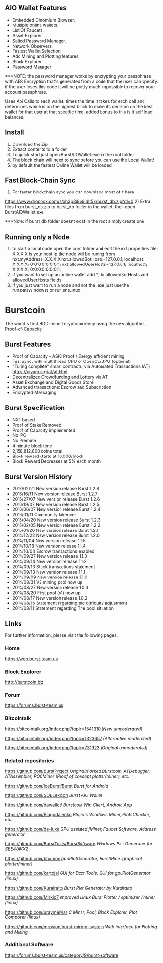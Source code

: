 ## AIO Wallet Features

- Embedded Chromium Browser.
- Multiple online wallets.
- List Of Faucets.
- Asset Explorer.
- Salted Password Manager.
- Network Observers
- Fastest Wallet Selection
- Add Mining and Plotting features
- Block Explorer
- Password Manager

***NOTE: the password manager works by encrypting your passphrase with AES Encryption that's generated from a code that the user can specify. if the user loses this code it will be pretty much impossible to recover your account passphrase.

Uses Api Calls to each wallet. times the time it takes for each call and determines which is on the highest block to make its decision on the best wallet for that user at that specific time. added bonus to this is it self load balances.

## Install

1) Download the Zip
2) Extract contents to a folder
3) To quick start just open BurstAIOWallet.exe in the root folder
4) The block chain will need to sync before you can use the Local Wallet! 
5) by default the fastest Online Wallet will be loaded

## Fast Block-Chain Sync
1) For faster blockchain sync you can downlaod most of it here

https://www.dropbox.com/s/xh3p3i8o9idlt5x/burst_db.zip?dl=0
2) Extra files from burst_db.zip to burst_db folder in the wallet, then open BurstAIOWallet.exe

***Note: if burst_db folder doesnt exist in the root simply create one

## Running only a Node
1) to start a local node open the conf folder and edit the nxt properties file:
X.X.X.X is your host ip the node will be runing from
nxt.myAddress=X.X.X.X
nxt.allowedBotHosts=127.0.0.1; localhost; X.X.X.X; 0:0:0:0:0:0:0:1;
nxt.allowedUserHosts=127.0.0.1; localhost; X.X.X.X; 0:0:0:0:0:0:0:1;
2) if you want to set up an online wallet add *; to allowedBotHosts and allowedUserHosts fields
3) if you just want to run a node and not the .exe just use the run.bat(Windows) or run.sh(Linux)

# Burstcoin

The world's first HDD-mined cryptocurrency using the new algorithm, Proof-of-Capacity.

## Burst Features

- Proof of Capacity - ASIC Proof / Energy efficient mining
- Fast sync. with multithread CPU or OpenCL/GPU (optional)
- "Turing complete" smart contracts, via Automated Transactions (AT) https://ciyam.org/at/at.html
- Decentralized Crowdfunding and Lottery via AT
- Asset Exchange and Digital Goods Store
- Advanced transactions: Escrow and Subscription
- Encrypted Messaging

## Burst Specification

- NXT based
- Proof of Stake Removed
- Proof of Capacity implemented
- No IPO
- No Premine
- 4 minute block time
- 2,158,812,800 coins total
- Block reward starts at 10,000/block
- Block Reward Decreases at 5% each month

## Burst Version History

- 2017/02/21 New version relaase Burst 1.2.8
- 2016/16/11 New version release Burst 1.2.7
- 2016/27/07 New version release Burst 1.2.6
- 2016/19/07 New version release Burst 1.2.5
- 2016/06/07 New version release Burst 1.2.4            
- 2016/01/11 Community takeover
- 2015/04/20 New version release Burst 1.2.3
- 2015/02/05 New version release Burst 1.2.2
- 2015/01/20 New version release Burst 1.2.1
- 2014/12/22 New version release Burst 1.2.0
- 2014/11/04 New version release 1.1.5
- 2014/10/18 New version release 1.1.4
- 2014/10/04 Escrow transactions enabled
- 2014/09/27 New version release 1.1.3
- 2014/09/14 New version release 1.1.2
- 2014/09/13 Stuck transactions statement
- 2014/09/13 New version release 1.1.1
- 2014/09/09 New version release 1.1.0
- 2014/08/31 V2 mining pool now up
- 2014/08/27 New version release 1.0.3
- 2014/08/20 First pool (v1) now up
- 2014/08/17 New version release 1.0.2
- 2014/08/16 Statement regarding the difficulty adjustment
- 2014/08/11 Statement regarding The pool situation

## Links

For further information, please visit the following pages.

### Home
https://web.burst-team.us

### Block-Explorer
http://burstcoin.biz

### Forum
https://forums.burst-team.us

### Bitcointalk
https://bitcointalk.org/index.php?topic=1541310 *(New unmoderated)*

https://bitcointalk.org/index.php?topic=1323657 *(Alternative moderated)*

https://bitcointalk.org/index.php?topic=731923 *(Original unmoderated)*

### Related repositories
https://github.com/BurstProject *Original/Forked Burstcoin, ATDebugger, ATAssembler, POCMiner (Proof of concept plotter/miner), etc.*

https://github.com/IceBurst/Burst *Burst for Android*

https://github.com/SOELexicon *Burst AIO Wallet*

https://github.com/dawallet/ *Burstcoin Win Client, Android App*

https://github.com/Blagodarenko  *Blago's Windows Miner, PlotsChecker, etc.*

https://github.com/de-luxe *GPU assisted jMiner, Faucet Software, Address generator*

https://github.com/BurstTools/BurstSoftware *Windows Plot Generator for SEE4/AVX2*

https://github.com/bhamon *gpuPlotGenerator, BurstMine (graphical plotter/miner)*

https://github.com/kartojal *GUI for Dcct Tools, GUI for gpuPlotGenerator (linux)*

https://github.com/Kurairaito *Burst Plot Generator by Kurairaito*

https://github.com/Mirkic7 *Improved Linux Burst Plotter / optimizer / miner (linux)*

https://github.com/uraymeiviar *C Miner, Pool, Block Explorer, Plot Composer (linux)*

https://github.com/mrpsion/burst-mining-system *Web interface for Plotting and Mining*

### Additional Software
https://forums.burst-team.us/category/9/burst-software
